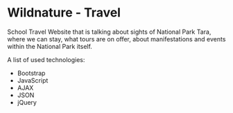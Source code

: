 # Wildnature - Travel

School Travel Website that is talking about sights of National Park Tara, where we can stay, what tours are on offer, about manifestations and events within the National Park itself.

A list of used technologies:
- Bootstrap
- JavaScript
- AJAX
- JSON
- jQuery
